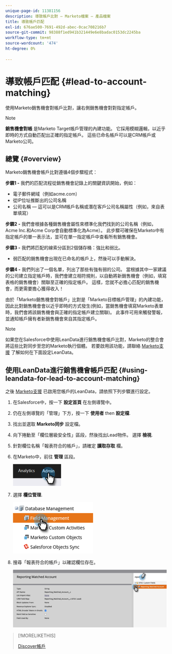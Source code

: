 ```yaml
---
unique-page-id: 11381156
description: 導致帳戶比對 — Marketo檔案 — 產品檔案
title: 導致帳戶匹配
exl-id: 676ae500-7691-492d-abec-0cac708216b7
source-git-commit: 98388f1ed941b321449e6e8badac0153dc2245ba
workflow-type: tm+mt
source-wordcount: '474'
ht-degree: 0%

---
```


# 導致帳戶匹配 {#lead-to-account-matching}

使用Marketo銷售機會對帳戶比對，讓右側銷售機會對對指定帳戶。

>[!NOTE]
>
>**銷售機會對帳** 是Marketo Target帳戶管理的內建功能。 它採用模糊邏輯，以近乎即時的方式自動匹配出正確的指定帳戶。 這些已命名帳戶可以是CRM帳戶或Marketo公司。

## 總覽 {#overview}

Marketo銷售機會帳戶比對遵循4個步驟程式：

**步驟1 -** 我們的匹配流程從銷售機會記錄上的關鍵資訊開始，例如：

* 電子郵件網域（例如acme.com）
* 從IP位址推斷出的公司名稱
* 公司名稱 — 這可以是CRM帳戶名稱或潛在客戶公司名稱屬性（例如，來自表單填寫）

**步驟2 -** 我們會根據各種銷售機會屬性來標準化我們找到的公司名稱（例如，Acme Inc.和Acme Corp會自動標準化為Acme）。 此步驟可確保在Marketo中有指定帳戶的單一表示法，並可在單一指定帳戶中查看所有銷售機會。

**步驟3 -** 我們將匹配的線索分區到2個儲存桶：強比和弱比。

* 弱匹配的銷售機會出現在已命名的帳戶上，然後可以手動解決。

**步驟4 -** 我們列出了一個名單，列出了那些有強有弱的公司。 當根據其中一家建議的公司建立指定帳戶時，我們會建立相符規則，以自動將新銷售機會（例如，填寫表格的銷售機會）關聯至正確的指定帳戶。 這樣，您就不必擔心匹配的銷售機會，而更需要擔心獲得收入！

由於「Marketo銷售機會對帳戶」比對是「Marketo目標帳戶管理」的內建功能，因此比對銷售機會會以近乎即時的方式發生(例如，當銷售機會填寫Marketo表單時，我們會將該銷售機會與正確的指定帳戶建立關聯)。 此事件可用來觸發警報，並通知帳戶擁有者新銷售機會來自其指定帳戶。

>[!NOTE]
>
>如果您在Salesforce中使用LeanData進行銷售機會帳戶比對，Marketo的整合會將這些比對同步至您的Marketo執行個體。 若要啟用該功能，請聯絡 [Marketo支援](https://nation.marketo.com/t5/Support/ct-p/Support) 了解如何在下面設定LeanData。

## 使用LeanData進行銷售機會帳戶匹配 {#using-leandata-for-lead-to-account-matching}

之後 [Marketo支援](https://nation.marketo.com/t5/Support/ct-p/Support) 已啟用您帳戶的LeanData，請依照下列步驟進行設定。

1. 在Salesforce中，按一下 **設定首頁** 在左側導覽中。

1. 仍在左側導覽的「管理」下方，按一下 **使用者** then **設定檔**.

1. 找出並選取 **Marketo同步** 設定檔。

1. 向下捲動至「欄位層級安全性」區段，然後找出Lead物件。 選擇 **檢視**.

1. 針對欄位名稱「報表符合的帳戶」，請確定 **讀取存取** 欄。

1. 在Marketo中，前往 **管理** 區段。

   ![](assets/lead-to-account-matching-1.png)

1. 選擇 **欄位管理**.

   ![](assets/lead-to-account-matching-2.png)

1. 搜尋「報表符合的帳戶」以確認欄位存在。

   ![](assets/lead-to-account-matching-3.png)

>[!MORELIKETHIS]
>
>[Discover帳戶](/help/marketo/product-docs/target-account-management/target/named-accounts/discover-accounts.md)

